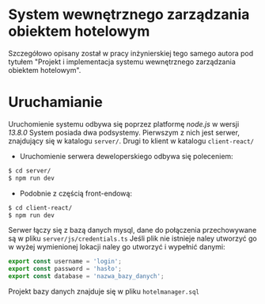 # System wewnętrznego zarządzania obiektem hotelowym
Szczegółowo opisany został w pracy inżynierskiej tego samego autora pod tytułem "Projekt i implementacja systemu wewnętrznego zarządzania obiektem hotelowym".

# Uruchamianie
Uruchomienie systemu odbywa się poprzez platformę _node.js_ w wersji _13.8.0_
System posiada dwa podsystemy. Pierwszym z nich jest serwer, znajdujący się w katalogu `server/`. Drugi to klient w katalogu `client-react/`
* Uruchomienie serwera deweloperskiego odbywa się poleceniem:
```bash
$ cd server/
$ npm run dev
```
* Podobnie z częścią front-endową:
```bash
$ cd client-react/
$ npm run dev
```

Serwer łączy się z bazą danych mysql, dane do połączenia przechowywane są w pliku `server/js/credentials.ts`
Jeśli plik nie istnieje naley utworzyć go w wyżej wymienionej lokacji naley go utworzyć i wypełnić danymi:
```ts
export const username = 'login';
export const password = 'hasło';
export const database = 'nazwa_bazy_danych';
```
Projekt bazy danych znajduje się w pliku `hotelmanager.sql`
